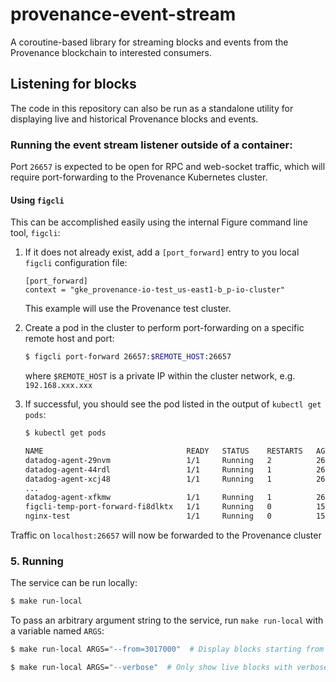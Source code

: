 # provenance-event-stream 

A coroutine-based library for streaming blocks and events from the Provenance blockchain to interested consumers.

## Listening for blocks

The code in this repository can also be run as a standalone utility for displaying live and historical Provenance 
blocks and events.

### Running the event stream listener outside of a container:

Port `26657` is expected to be open for RPC and web-socket traffic, which will
require port-forwarding to the Provenance Kubernetes cluster.

#### Using `figcli`

This can be accomplished easily using the internal Figure command line tool, `figcli`:

1. If it does not already exist, add a `[port_forward]` entry to you local `figcli`
   configuration file:

   ```
   [port_forward]
   context = "gke_provenance-io-test_us-east1-b_p-io-cluster"
   ```

   This example will use the Provenance test cluster.

2. Create a pod in the cluster to perform port-forwarding on a specific remote host and port:

   ```bash
   $ figcli port-forward 26657:$REMOTE_HOST:26657
   ```
   where `$REMOTE_HOST` is a private IP within the cluster network, e.g. `192.168.xxx.xxx`

3. If successful, you should see the pod listed in the output of `kubectl get pods`:

   ```bash
   $ kubectl get pods
   
   NAME                                READY   STATUS    RESTARTS   AGE
   datadog-agent-29nvm                 1/1     Running   2          26d
   datadog-agent-44rdl                 1/1     Running   1          26d
   datadog-agent-xcj48                 1/1     Running   1          26d
   ...
   datadog-agent-xfkmw                 1/1     Running   1          26d
   figcli-temp-port-forward-fi8dlktx   1/1     Running   0          15m   <<<
   nginx-test                          1/1     Running   0          154d
   ```
   
Traffic on `localhost:26657` will now be forwarded to the Provenance cluster

### 5. Running

The service can be run locally:

```bash
$ make run-local
```

To pass an arbitrary argument string to the service, run `make run-local` with a variable named `ARGS`:

```bash
$ make run-local ARGS="--from=3017000"  # Display blocks starting from 3017000
```

```bash
$ make run-local ARGS="--verbose"  # Only show live blocks with verbose output
```